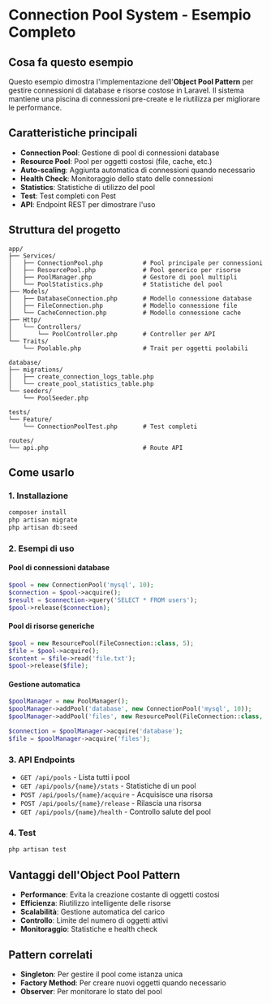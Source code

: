 # Connection Pool System - Esempio Completo

## Cosa fa questo esempio
Questo esempio dimostra l'implementazione dell'**Object Pool Pattern** per gestire connessioni di database e risorse costose in Laravel. Il sistema mantiene una piscina di connessioni pre-create e le riutilizza per migliorare le performance.

## Caratteristiche principali
- **Connection Pool**: Gestione di pool di connessioni database
- **Resource Pool**: Pool per oggetti costosi (file, cache, etc.)
- **Auto-scaling**: Aggiunta automatica di connessioni quando necessario
- **Health Check**: Monitoraggio dello stato delle connessioni
- **Statistics**: Statistiche di utilizzo del pool
- **Test**: Test completi con Pest
- **API**: Endpoint REST per dimostrare l'uso

## Struttura del progetto
```
app/
├── Services/
│   ├── ConnectionPool.php           # Pool principale per connessioni
│   ├── ResourcePool.php             # Pool generico per risorse
│   ├── PoolManager.php              # Gestore di pool multipli
│   └── PoolStatistics.php           # Statistiche del pool
├── Models/
│   ├── DatabaseConnection.php       # Modello connessione database
│   ├── FileConnection.php           # Modello connessione file
│   └── CacheConnection.php          # Modello connessione cache
├── Http/
│   └── Controllers/
│       └── PoolController.php       # Controller per API
└── Traits/
    └── Poolable.php                 # Trait per oggetti poolabili

database/
├── migrations/
│   ├── create_connection_logs_table.php
│   └── create_pool_statistics_table.php
└── seeders/
    └── PoolSeeder.php

tests/
└── Feature/
    └── ConnectionPoolTest.php       # Test completi

routes/
└── api.php                          # Route API
```

## Come usarlo

### 1. Installazione
```bash
composer install
php artisan migrate
php artisan db:seed
```

### 2. Esempi di uso

#### Pool di connessioni database
```php
$pool = new ConnectionPool('mysql', 10);
$connection = $pool->acquire();
$result = $connection->query('SELECT * FROM users');
$pool->release($connection);
```

#### Pool di risorse generiche
```php
$pool = new ResourcePool(FileConnection::class, 5);
$file = $pool->acquire();
$content = $file->read('file.txt');
$pool->release($file);
```

#### Gestione automatica
```php
$poolManager = new PoolManager();
$poolManager->addPool('database', new ConnectionPool('mysql', 10));
$poolManager->addPool('files', new ResourcePool(FileConnection::class, 5));

$connection = $poolManager->acquire('database');
$file = $poolManager->acquire('files');
```

### 3. API Endpoints
- `GET /api/pools` - Lista tutti i pool
- `GET /api/pools/{name}/stats` - Statistiche di un pool
- `POST /api/pools/{name}/acquire` - Acquisisce una risorsa
- `POST /api/pools/{name}/release` - Rilascia una risorsa
- `GET /api/pools/{name}/health` - Controllo salute del pool

### 4. Test
```bash
php artisan test
```

## Vantaggi dell'Object Pool Pattern
- **Performance**: Evita la creazione costante di oggetti costosi
- **Efficienza**: Riutilizzo intelligente delle risorse
- **Scalabilità**: Gestione automatica del carico
- **Controllo**: Limite del numero di oggetti attivi
- **Monitoraggio**: Statistiche e health check

## Pattern correlati
- **Singleton**: Per gestire il pool come istanza unica
- **Factory Method**: Per creare nuovi oggetti quando necessario
- **Observer**: Per monitorare lo stato del pool
